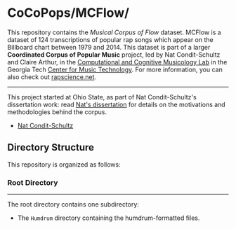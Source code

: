 # CoCoPops/MCFlow/

This repository contains the *Musical Corpus of Flow* dataset.
MCFlow is a dataset of 124 transcriptions of popular rap songs which appear on the Billboard chart between 1979 and 2014.
This dataset is part of a larger **Coordinated Corpus of Popular Music** project, led by Nat Condit-Schultz and Claire Arthur, in the [Computational and Cognitive Musicology Lab](https://ccml.gtcmt.gatech.edu/) in the Georgia Tech [Center for Music Technology](https://gtcmt.gatech.edu/).
For more information, you can also check out [rapscience.net](https://www.rapscience.net).

----

This project started at Ohio State, as part of Nat Condit-Schultz's dissertation work: read [Nat's dissertation]() for details on the motivations and methodologies behind the corpus.

+ [Nat Condit-Schultz](fathermckenzie.net)



## Directory Structure

This repository is organized as follows:

### Root Directory


----

The root directory contains one subdirectory:

+ The `Humdrum` directory containing the humdrum-formatted files.


